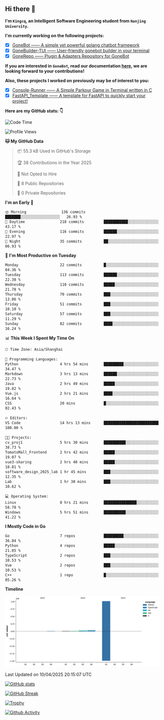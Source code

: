 ## Hi there 👋

**I'm `Kingcq`, an Intelligent Software Engineering student from `Nanjing University`.**

**I'm currently working on the following projects:**

- [x] [GoneBot —— A simple yet powerful golang chatbot framework](https://github.com/gonebot-dev/gonebot)
- [x] [GoneBuilder-TUI —— User-friendly gonebot builder in your terminal](https://github.com/gonebot-dev/gonebuilder-tui)
- [x] [GoneRepo —— Plugin & Adapters Repository for GoneBot](https://github.com/gonebot-dev/gonerepo)

**If you are interested in `GoneBot`, read our documentation [here](https://gonebot-dev.github.io/), we are looking forward to your contributions!**

**Also, these projects I worked on previously may be of interest to you:**

- [x] [Console-Runner —— A Simple Parkour Game in Terminal written in C](https://github.com/Kingcxp/Console-Runners)
- [x] [FastAPI_Template —— A template for FastAPI to quickly start your project!](https://github.com/Kingcxp/FastAPI_Template)

**Here are my GitHub stats: 👇**
<!--START_SECTION:waka-->
![Code Time](http://img.shields.io/badge/Code%20Time-1%2C629%20hrs%2025%20mins-blue)

![Profile Views](http://img.shields.io/badge/Profile%20Views-0-blue)

**🐱 My GitHub Data** 

> 📦 55.3 kB Used in GitHub's Storage 
 > 
> 🏆 38 Contributions in the Year 2025
 > 
> 🚫 Not Opted to Hire
 > 
> 📜 8 Public Repositories 
 > 
> 🔑 0 Private Repositories 
 > 
**I'm an Early 🐤** 

```text
🌞 Morning                136 commits         ███████░░░░░░░░░░░░░░░░░░   26.93 % 
🌆 Daytime                218 commits         ███████████░░░░░░░░░░░░░░   43.17 % 
🌃 Evening                116 commits         ██████░░░░░░░░░░░░░░░░░░░   22.97 % 
🌙 Night                  35 commits          ██░░░░░░░░░░░░░░░░░░░░░░░   06.93 % 
```
📅 **I'm Most Productive on Tuesday** 

```text
Monday                   22 commits          █░░░░░░░░░░░░░░░░░░░░░░░░   04.36 % 
Tuesday                  113 commits         ██████░░░░░░░░░░░░░░░░░░░   22.38 % 
Wednesday                110 commits         █████░░░░░░░░░░░░░░░░░░░░   21.78 % 
Thursday                 70 commits          ███░░░░░░░░░░░░░░░░░░░░░░   13.86 % 
Friday                   51 commits          ███░░░░░░░░░░░░░░░░░░░░░░   10.10 % 
Saturday                 57 commits          ███░░░░░░░░░░░░░░░░░░░░░░   11.29 % 
Sunday                   82 commits          ████░░░░░░░░░░░░░░░░░░░░░   16.24 % 
```


📊 **This Week I Spent My Time On** 

```text
🕑︎ Time Zone: Asia/Shanghai

💬 Programming Languages: 
Python                   4 hrs 54 mins       █████████░░░░░░░░░░░░░░░░   34.47 % 
Markdown                 3 hrs 13 mins       ██████░░░░░░░░░░░░░░░░░░░   22.73 % 
Java                     2 hrs 49 mins       █████░░░░░░░░░░░░░░░░░░░░   19.82 % 
Vue.js                   2 hrs 21 mins       ████░░░░░░░░░░░░░░░░░░░░░   16.64 % 
CSS                      20 mins             █░░░░░░░░░░░░░░░░░░░░░░░░   02.43 % 

🔥 Editors: 
VS Code                  14 hrs 13 mins      █████████████████████████   100.00 % 

🐱‍💻 Projects: 
cv_proj1                 5 hrs 30 mins       ██████████░░░░░░░░░░░░░░░   38.73 % 
TomatoMall_Frontend      2 hrs 42 mins       █████░░░░░░░░░░░░░░░░░░░░   19.07 % 
vue3-sharing             2 hrs 40 mins       █████░░░░░░░░░░░░░░░░░░░░   18.81 % 
software_design_2025_lab 1 hr 45 mins        ███░░░░░░░░░░░░░░░░░░░░░░   12.35 % 
Lab                      1 hr 30 mins        ███░░░░░░░░░░░░░░░░░░░░░░   10.62 % 

💻 Operating System: 
Linux                    8 hrs 21 mins       ███████████████░░░░░░░░░░   58.78 % 
Windows                  5 hrs 51 mins       ██████████░░░░░░░░░░░░░░░   41.22 % 
```

**I Mostly Code in Go** 

```text
Go                       7 repos             █████████░░░░░░░░░░░░░░░░   36.84 % 
Python                   4 repos             █████░░░░░░░░░░░░░░░░░░░░   21.05 % 
TypeScript               2 repos             ███░░░░░░░░░░░░░░░░░░░░░░   10.53 % 
Vue                      2 repos             ███░░░░░░░░░░░░░░░░░░░░░░   10.53 % 
C++                      1 repo              █░░░░░░░░░░░░░░░░░░░░░░░░   05.26 % 
```



**Timeline**

![Lines of Code chart](https://raw.githubusercontent.com/Kingcxp/Kingcxp/main/assets/bar_graph.png)


 Last Updated on 10/04/2025 20:15:07 UTC
<!--END_SECTION:waka-->

[![GitHub stats](https://github-readme-stats.vercel.app/api?username=Kingcxp&show_icons=true&count_private=true&theme=aura&hide_border=true&icon_color=FF4500&text_color=76EE00)](https://github.com/anuraghazra/github-readme-stats)    

[![GitHub Streak](https://github-readme-streak-stats.herokuapp.com/?user=Kingcxp&hide_border=true&theme=catppuccin-macchiato)](https://git.io/streak-stats)

[![Trophy](https://github-profile-trophy.vercel.app/?username=Kingcxp&theme=dracula)](https://github.com/ryo-ma/github-profile-trophy)

[![Github Activity](https://github-readme-activity-graph.vercel.app/graph?username=Kingcxp&theme=tokyo-night&hide_border=true)](https://github.com/ashutosh00710/github-readme-activity-graph)